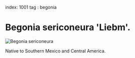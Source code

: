 index: 1001
tag : begonia

# Begonia sericoneura 'Liebm'.

![Begonia sericoneura](image:begonia-sericoneura.jpg)

Native to Southern Mexico and Central America.

